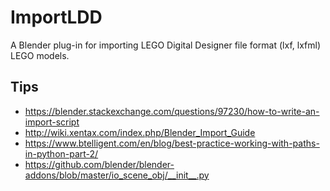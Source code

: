 # ImportLDD
A Blender plug-in for importing LEGO Digital Designer file format (lxf, lxfml) LEGO models.

## Tips

* https://blender.stackexchange.com/questions/97230/how-to-write-an-import-script
* http://wiki.xentax.com/index.php/Blender_Import_Guide
* https://www.btelligent.com/en/blog/best-practice-working-with-paths-in-python-part-2/
* https://github.com/blender/blender-addons/blob/master/io_scene_obj/__init__.py
